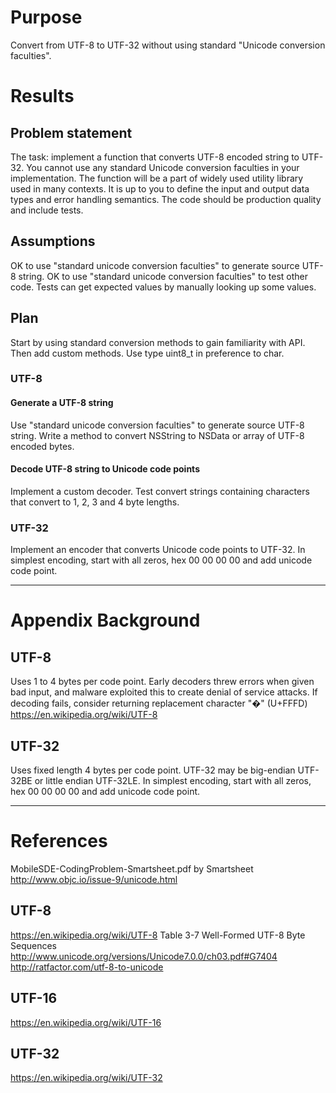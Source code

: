 # Purpose
Convert from UTF-8 to UTF-32 without using standard "Unicode conversion faculties".

# Results

## Problem statement
The task: implement a function that converts UTF-8 encoded string to UTF-32.
You cannot use any standard Unicode conversion faculties in your implementation.
The function will be a part of widely used utility library used in many contexts.
It is up to you to define the input and output data types and error handling semantics.
The code should be production quality and include tests.

## Assumptions
OK to use "standard unicode conversion faculties" to generate source UTF-8 string.
OK to use "standard unicode conversion faculties" to test other code.
Tests can get expected values by manually looking up some values.

## Plan
Start by using standard conversion methods to gain familiarity with API.
Then add custom methods.
Use type uint8_t in preference to char.

### UTF-8

#### Generate a UTF-8 string
Use "standard unicode conversion faculties" to generate source UTF-8 string.
Write a method to convert NSString to NSData or array of UTF-8 encoded bytes.

#### Decode UTF-8 string to Unicode code points
Implement a custom decoder.
Test convert strings containing characters that convert to 1, 2, 3 and 4 byte lengths.

### UTF-32
Implement an encoder that converts Unicode code points to UTF-32.
In simplest encoding, start with all zeros, hex 00 00 00 00 and add unicode code point.

---

# Appendix Background

## UTF-8
Uses 1 to 4 bytes per code point.
Early decoders threw errors when given bad input, and malware exploited this
to create denial of service attacks.
If decoding fails, consider returning replacement character "�" (U+FFFD)
https://en.wikipedia.org/wiki/UTF-8

## UTF-32
Uses fixed length 4 bytes per code point.
UTF-32 may be big-endian UTF-32BE or little endian UTF-32LE.
In simplest encoding, start with all zeros, hex 00 00 00 00 and add unicode code point. 

---

# References
MobileSDE-CodingProblem-Smartsheet.pdf by Smartsheet
http://www.objc.io/issue-9/unicode.html

## UTF-8
https://en.wikipedia.org/wiki/UTF-8
Table 3-7 Well-Formed UTF-8 Byte Sequences
http://www.unicode.org/versions/Unicode7.0.0/ch03.pdf#G7404
http://ratfactor.com/utf-8-to-unicode

## UTF-16
https://en.wikipedia.org/wiki/UTF-16

## UTF-32
https://en.wikipedia.org/wiki/UTF-32
